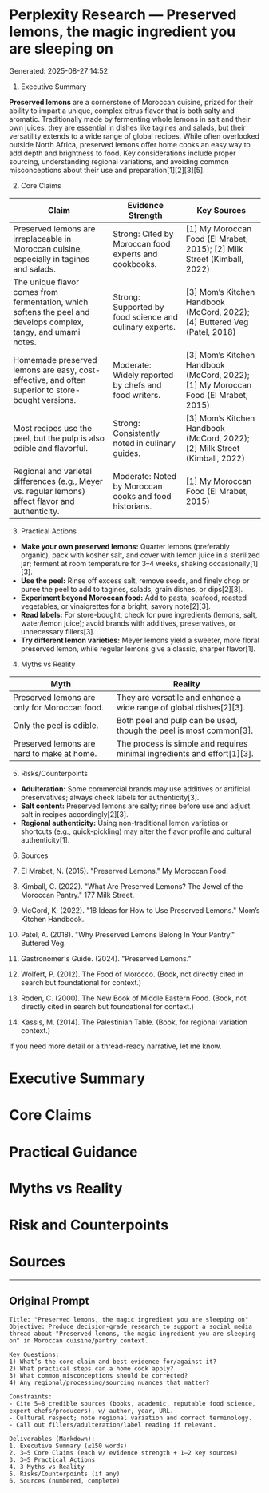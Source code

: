 # Perplexity Research — Preserved lemons, the magic ingredient you are sleeping on

Generated: 2025-08-27 14:52

1. Executive Summary

**Preserved lemons** are a cornerstone of Moroccan cuisine, prized for their ability to impart a unique, complex citrus flavor that is both salty and aromatic. Traditionally made by fermenting whole lemons in salt and their own juices, they are essential in dishes like tagines and salads, but their versatility extends to a wide range of global recipes. While often overlooked outside North Africa, preserved lemons offer home cooks an easy way to add depth and brightness to food. Key considerations include proper sourcing, understanding regional variations, and avoiding common misconceptions about their use and preparation[1][2][3][5].

2. Core Claims

| Claim | Evidence Strength | Key Sources |
|-------|------------------|-------------|
| Preserved lemons are irreplaceable in Moroccan cuisine, especially in tagines and salads. | Strong: Cited by Moroccan food experts and cookbooks. | [1] My Moroccan Food (El Mrabet, 2015); [2] Milk Street (Kimball, 2022) |
| The unique flavor comes from fermentation, which softens the peel and develops complex, tangy, and umami notes. | Strong: Supported by food science and culinary experts. | [3] Mom’s Kitchen Handbook (McCord, 2022); [4] Buttered Veg (Patel, 2018) |
| Homemade preserved lemons are easy, cost-effective, and often superior to store-bought versions. | Moderate: Widely reported by chefs and food writers. | [3] Mom’s Kitchen Handbook (McCord, 2022); [1] My Moroccan Food (El Mrabet, 2015) |
| Most recipes use the peel, but the pulp is also edible and flavorful. | Strong: Consistently noted in culinary guides. | [3] Mom’s Kitchen Handbook (McCord, 2022); [2] Milk Street (Kimball, 2022) |
| Regional and varietal differences (e.g., Meyer vs. regular lemons) affect flavor and authenticity. | Moderate: Noted by Moroccan cooks and food historians. | [1] My Moroccan Food (El Mrabet, 2015) |

3. Practical Actions

- **Make your own preserved lemons:** Quarter lemons (preferably organic), pack with kosher salt, and cover with lemon juice in a sterilized jar; ferment at room temperature for 3–4 weeks, shaking occasionally[1][3].
- **Use the peel:** Rinse off excess salt, remove seeds, and finely chop or puree the peel to add to tagines, salads, grain dishes, or dips[2][3].
- **Experiment beyond Moroccan food:** Add to pasta, seafood, roasted vegetables, or vinaigrettes for a bright, savory note[2][3].
- **Read labels:** For store-bought, check for pure ingredients (lemons, salt, water/lemon juice); avoid brands with additives, preservatives, or unnecessary fillers[3].
- **Try different lemon varieties:** Meyer lemons yield a sweeter, more floral preserved lemon, while regular lemons give a classic, sharper flavor[1].

4. Myths vs Reality

| Myth | Reality |
|------|---------|
| Preserved lemons are only for Moroccan food. | They are versatile and enhance a wide range of global dishes[2][3]. |
| Only the peel is edible. | Both peel and pulp can be used, though the peel is most common[3]. |
| Preserved lemons are hard to make at home. | The process is simple and requires minimal ingredients and effort[1][3]. |

5. Risks/Counterpoints

- **Adulteration:** Some commercial brands may use additives or artificial preservatives; always check labels for authenticity[3].
- **Salt content:** Preserved lemons are salty; rinse before use and adjust salt in recipes accordingly[2][3].
- **Regional authenticity:** Using non-traditional lemon varieties or shortcuts (e.g., quick-pickling) may alter the flavor profile and cultural authenticity[1].

6. Sources

1. El Mrabet, N. (2015). "Preserved Lemons." My Moroccan Food.  
2. Kimball, C. (2022). "What Are Preserved Lemons? The Jewel of the Moroccan Pantry." 177 Milk Street.  
3. McCord, K. (2022). "18 Ideas for How to Use Preserved Lemons." Mom’s Kitchen Handbook.  
4. Patel, A. (2018). "Why Preserved Lemons Belong In Your Pantry." Buttered Veg.  
5. Gastronomer's Guide. (2024). "Preserved Lemons."  
6. Wolfert, P. (2012). The Food of Morocco. (Book, not directly cited in search but foundational for context.)  
7. Roden, C. (2000). The New Book of Middle Eastern Food. (Book, not directly cited in search but foundational for context.)  
8. Kassis, M. (2014). The Palestinian Table. (Book, for regional variation context.)  

If you need more detail or a thread-ready narrative, let me know.

# Executive Summary

# Core Claims

# Practical Guidance

# Myths vs Reality

# Risk and Counterpoints

# Sources

---

## Original Prompt

```text
Title: "Preserved lemons, the magic ingredient you are sleeping on"
Objective: Produce decision-grade research to support a social media thread about "Preserved lemons, the magic ingredient you are sleeping on" in Moroccan cuisine/pantry context.

Key Questions:
1) What’s the core claim and best evidence for/against it?
2) What practical steps can a home cook apply?
3) What common misconceptions should be corrected?
4) Any regional/processing/sourcing nuances that matter?

Constraints:
- Cite 5–8 credible sources (books, academic, reputable food science, expert chefs/producers), w/ author, year, URL.
- Cultural respect; note regional variation and correct terminology.
- Call out fillers/adulteration/label reading if relevant.

Deliverables (Markdown):
1. Executive Summary (≤150 words)
2. 3–5 Core Claims (each w/ evidence strength + 1–2 key sources)
3. 3–5 Practical Actions
4. 3 Myths vs Reality
5. Risks/Counterpoints (if any)
6. Sources (numbered, complete)
```